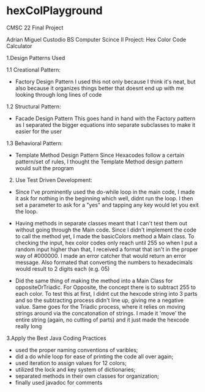 # hexColPlayground
CMSC 22 Final Project 

Adrian Miguel Custodio
BS Computer Scince II
Project: Hex Color Code Calculator

1.Design Patterns Used

1.1 Creational Pattern:
- Factory Design Pattern
I used this not only because I think it's neat, but also because it organizes things better that doesnt end up with me looking through long lines of code

1.2 Structural Pattern:
- Facade Design Pattern
This goes hand in hand with the Factory pattern as I separated the bigger equations into separate subclasses to make it easier for the user

1.3 Behavioral Pattern:
- Template Method Design Pattern
Since Hexacodes follow a certain pattern/set of rules, I thought the Template Method design pattern would suit the program


2. Use Test Driven Development:
- Since I've prominently used the do-while loop in the main code, I made it ask for nothing in the beginning which well, didnt run the loop. I then set a parameter to ask for a "yes" 
and tapping any key would let you exit the loop. 

- Having methods in separate classes meant that I can't test them out without going through the Main code. Since I didn't implement the code to call the method yet,
I made the basicColors method a Main class. To checking the input, hex color codes only reach until 255 so when I put a random input higher than that, I received a format 
that isn't in the proper way of #000000. I made an error catcher that would return an error message. Also formated that converting the numbers to hexadecimals would result to 
2 digits each (e.g. 05)

- Did the same thing of making the method into a Main Class for oppositeOrTriadic. For Opposite, the concept there is to subtract 255 to each color. To test this at first, I didnt
cut the hexcode string into 3 parts and so the subtracting process didn't line up, giving me a negative value. Same goes for the Triadic process, where it relies on moving strings around
via the concatonation of strings. I made it 'move' the entire string (again, no cutting of parts) and it just made the hexcode really long

3.Apply the Best Java Coding Practices

- used the proper naming conventions of varibles;
- did a do while loop for ease of printing the code all over again;
- used iteration to assign values for 12 colors;
- utilized the lock and key system of dictionaries;
- separated methods in their own classes for organization;
- finally used javadoc for comments

